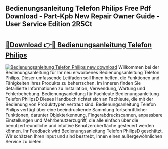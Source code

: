 ## Bedienungsanleitung Telefon Philips Free Pdf Download - Part-Kpb New Repair Owner Guide - User Service Edition 2R5Ct

# <h2><a href="http://df5v47.blite.top/?on=Bedienungsanleitung+Telefon+Philips">🔗Download 👉🔴 Bedienungsanleitung Telefon Philips</a></h2>

[![Bedienungsanleitung Telefon Philips new download](https://i.imgur.com/lujVjoI.png)](http://df5v47.blite.top/?on=Bedienungsanleitung+Telefon+Philips)
Willkommen bei der Bedienungsanleitung für Ihr neu erworbenes Bedienungsanleitung Telefon Philips. Dieser umfassende Leitfaden soll Ihnen helfen, die Funktionen und Fähigkeiten Ihres Produkts zu beherrschen. Im Inneren finden Sie detaillierte Informationen zu Installation, Verwendung, Wartung und Fehlerbehebung. Bedienungsanleitung für Fachleute Bedienungsanleitung Telefon PhilipsD Dieses Handbuch richtet sich an Fachleute, die mit der Bedienung von Produkttypen vertraut sind. Bedienungsanleitung Telefon Philips verfügt über eine beeindruckende Sammlung fortschrittlicher Funktionen, darunter Objekterkennung, Fingerabdruckscannen, anpassbare Einstellungen und Mehrbenutzerzugriff, die alle einfach über die benutzerfreundliche und intuitive Benutzeroberfläche gesteuert werden können. Ihr Feedback wird Bedienungsanleitung Telefon PhilipsD geschätzt. Wir schätzen Ihren Input und sind bestrebt, Ihnen einen außergewöhnlichen Service zu bieten.
